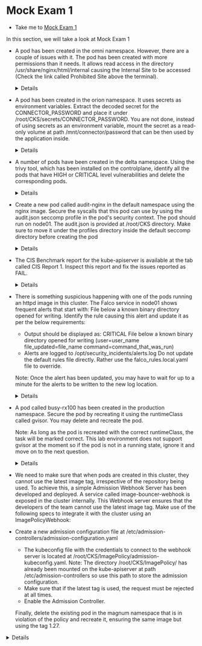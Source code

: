 # Mock Exam 1
  - Take me to [Mock Exam 1](https://kodekloud.com/courses/1378608/lectures/31704780)

In this section, we will take a look at Mock Exam 1

- A pod has been created in the omni namespace. However, there are a couple of issues with it.
  The pod has been created with more permissions than it needs.
  It allows read access in the directory /usr/share/nginx/html/internal causing the Internal Site to be accessed (Check the link called Prohibited Site above the terminal).
  <details>

  ```

  AppArmor Profile: First load the AppArmor module to the Kernel   
  Run on Node01    
  $ apparmor_parser -q /etc/apparmor.d/frontend  
  Service Account: The pod should use the service account called 'frontend-default' as it has the least   privileges of all the service accounts in the 'omni' namespace (excluding default)
  The other service accounts, 'fe' and 'frontend' have additional permissions (check the roles and rolebindings associated with these accounts)
  Use the below YAML File to re-create the pod.
  apiVersion: v1
  kind: Pod
  metadata:
    annotations:
      container.apparmor.security.beta.kubernetes.io/nginx: localhost/restricted-frontend #Apply profile 'restricted-fronend' on 'nginx' container
    labels:
      run: nginx
    name: frontend-site
    namespace: omni
  spec:
    serviceAccount: frontend-default #Use the service account with least privileges
    containers:
    - image: nginx:alpine
      name: nginx
      volumeMounts:
      - mountPath: /usr/share/nginx/html
        name: test-volume
    volumes:
    - name: test-volume
      hostPath:
        path: /data/pages
        type: Directory
  Delete the unused service accounts in the 'omni' namespace.
  $ kubectl -n omni delete sa frontend
  $ kubectl -n omni delete sa fe
  ```
  </details>

- A pod has been created in the orion namespace. It uses secrets as environment variables.
  Extract the decoded secret for the CONNECTOR_PASSWORD and place it under /root/CKS/secrets/CONNECTOR_PASSWORD.
  You are not done, instead of using secrets as an environment variable, mount the secret as a read-only volume at path /mnt/connector/password that can be then used by the application inside.
  <details>

  ```
  To extract the secret
  Run:
  $mkdir -p /root/CKS/secrets/
  $kubectl -n orion get secrets a-safe-secret -o jsonpath='{.data.CONNECTOR_PASSWORD}' | base64 --decode >/root/CKS/secrets/CONNECTOR_PASSWORD

  One way that is more secure to distribute secrets is to mount it as a read-only volume.

  Create pod using:

  apiVersion: v1
  kind: Pod
  metadata:
      labels:
          name: app-xyz
      name: app-xyz
      namespace: orion
  spec:
      containers:
          -
              image: nginx
              name: app-xyz
              ports:
              - containerPort: 3306
              volumeMounts:
              - name: secret-volume
                mountPath: /mnt/connector/password
                readOnly: true
      volumes:
      - name: secret-volume
        secret:
          secretName: a-safe-secret
  ```
  </details>

- A number of pods have been created in the delta namespace. Using the trivy tool,
  which has been   installed on the controlplane, identify all the pods that have HIGH or CRITICAL level vulnerabilities and delete the corresponding pods.
  <details>

  ```
  Get all the images of pods running in the 'delta' namespace:
  $ kubectl -n delta get pods -o json | jq -r '.items[].spec.containers[].image'
  Scan each image using 'trivy image scan'. Example:
  $ trivy image --severity HIGH,CRITICAL kodekloud/webapp-delayed-start
  If the image has HIGH or CRITICAL vulnerabilities, delete the associated pod.
  For example, if 'kodekloud/webapp-delayed-start', 'httpd' and 'nginx:1.16' have these vulnerabilities:
  $ kubectl -n delta delete pod simple-webapp-1
  $ kubectl -n delta delete pod simple-webapp-3
  $ kubectl -n delta delete pod simple-webapp-4
  ```
  </details>

- Create a new pod called audit-nginx in the default namespace using the nginx image.
  Secure the syscalls that this pod can use by using the audit.json seccomp profile in the pod's security  context. The pod should run on node01.
  The audit.json is provided at /root/CKS directory. Make sure to move it under the profiles directory inside the default seccomp directory before creating the pod
  <details>

  ```
  Copy the audit.json seccomp profile to /var/lib/kubelet/seccomp/profiles in node01:
  $ ssh node01
  $ cp /root/CKS/audit.json /var/lib/kubelet/seccomp/profiles
  Recreate the pod using the below YAML File
  apiVersion: v1
  kind: Pod
  metadata:
    labels:
      run: nginx
    name: audit-nginx
  spec:
    securityContext:
      seccompProfile:
        type: Localhost
        localhostProfile: profiles/audit.json
    containers:
    - image: nginx
      name: nginx
  ```
  </details>


- The CIS Benchmark report for the kube-apiserver is available at the tab called CIS Report 1.
 Inspect this report and fix the issues reported as FAIL.
   <details>
   ```
   # The fixes are mentioned in the same report.
   # Update the kube-apiserver static pod definition file under "/etc/kubernetes/manifests/kube-apiserver.yaml" as per the recommendations.
   # Make sure that --authorization-mode=Node,RBAC
   ```

   </details>


- There is something suspicious happening with one of the pods running an httpd image in this cluster.
   The Falco service in node01 shows frequent alerts that start with: File below a known binary directory opened for writing.
   Identify the rule causing this alert and update it as per the below requirements:
   - Output should be displayed as: CRITICAL File below a known binary directory opened for writing (user=user_name file_updated=file_name command=command_that_was_run)
   - Alerts are logged to /opt/security_incidents/alerts.log
   Do not update the default rules file directly. Rather use the falco_rules.local.yaml file to override.

   Note: Once the alert has been updated, you may have to wait for up to a minute for the alerts to be written to the new log location.
   <details>
    ```
    # Create /opt/security_incidents on node01

          $ mkdir -p /opt/security_incidents
          #Enable file_output in /etc/falco/falco.yaml

          file_output:
            enabled: true
            keep_alive: false
            filename: /opt/security_incidents/alerts.log

      #Add the updated rule under the /etc/falco/falco_rules.local.yaml and hot reload the #Falco service on node01:

         - rule: Write below binary dir
         desc: an attempt to write to any file below a set of binary directories
         condition: >
           bin_dir and evt.dir = < and open_write
           and not package_mgmt_procs
           and not exe_running_docker_save
           and not python_running_get_pip
           and not python_running_ms_oms
           and not user_known_write_below_binary_dir_activities
         output: >
           File below a known binary directory opened for writing (user=%user.name file_updated=%fd.name command=%proc.cmdline)
         priority: CRITICAL
         tags: [filesystem, mitre_persistence]

         # To perform hot-reload falco use 'kill -1 /SIGHUP' on node01:

         $ kill -1 $(cat /var/run/falco.pid)
   ```
   </details>


- A pod called busy-rx100 has been created in the production namespace. Secure the pod by recreating it using the runtimeClass called gvisor. You may delete and recreate the pod.

   Note:
   As long as the pod is recreated with the correct runtimeClass, the task will be marked correct. This lab environment does not support gvisor at the moment so if the pod is not in a running state, ignore it and move on to the next question.
   <details>

   ```
   # Use the YAML file as below:

   apiVersion: v1
   kind: Pod
   metadata:
       labels:
           run: busy-rx100
       name: busy-rx100
       namespace: production
   spec:
       runtimeClassName: gvisor
       containers:
           -
               image: nginx
               name: busy-rx100
   ```
   </details>

- We need to make sure that when pods are created in this cluster, they cannot use the latest image tag, irrespective of the repository being used.
   To achieve this, a simple Admission Webhook Server has been developed and deployed. A service called image-bouncer-webhook is exposed in the cluster internally. This Webhook server ensures that the developers of the team cannot use the latest image tag. Make use of the following specs to integrate it with the cluster using an ImagePolicyWebhook:

- Create a new admission configuration file at /etc/admission-controllers/admission-configuration.yaml
   - The kubeconfig file with the credentials to connect to the webhook server is located at /root/CKS/ImagePolicy/admission-kubeconfig.yaml. Note: The directory /root/CKS/ImagePolicy/ has already been mounted on the kube-apiserver at path /etc/admission-controllers so use this path to store the admission configuration.
   - Make sure that if the latest tag is used, the request must be rejected at all times.
   - Enable the Admission Controller.

   Finally, delete the existing pod in the magnum namespace that is in violation of the policy and recreate it, ensuring the same image but using the tag 1.27.



 <details>

```
   # Create the below admission-configuration inside /root/CKS/ImagePolicy directory in the controlplane  

   # use this YAML file:

   apiVersion: apiserver.config.k8s.io/v1
   kind: AdmissionConfiguration
   plugins:
   - name: ImagePolicyWebhook
     configuration:
       imagePolicy:
         kubeConfigFile: /etc/admission-controllers/admission-kubeconfig.yaml
         allowTTL: 50
         denyTTL: 50
         retryBackoff: 500
         defaultAllow: false

   #The /root/CKS/ImagePolicy is mounted at the path /etc/admission-controllers directory in the kube-apiserver. So, you can directly place the files under /root/CKS/ImagePolicy.
   #---snippet of the volume and volumeMounts (already added to apiserver config)
     containers:
     .
     .
     .
     volumeMounts:
     - mountPath: /etc/admission-controllers
         name: admission-controllers
         readOnly: true
     volumes:
     - hostPath:
         path: /root/CKS/ImagePolicy/
         type: DirectoryOrCreate
       name: admission-controllers
   # update the kube-apiserver command flags and add ImagePolicyWebhook to the enable-admission-plugins flag

   - --admission-control-config-file=/etc/admission-controllers/admission-configuration.yaml
   - --enable-admission-plugins=NodeRestriction,ImagePolicyWebhook
   ```
   </details>
